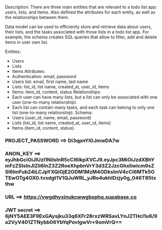 Description:
There are three main entities that are relevant to a todo list app: users, lists, and items. Also defined the attributes for each entity, as well as the relationships between them.

Data model can be used to efficiently store and retrieve data about users, their lists, and the tasks associated with those lists in a todo list app. For example, the schema creates SQL queries that allow to filter, add and delete items in user own list.

Entities:
- Users
- Lists
- Items
Attributes:
- Authentication: email, password
- Users list: email, first name, last name
- Lists: list_id, list name, created_at, user_id, items
- Items: item_id, content, status
Relationships:
- Each user can have many lists, but a list can only be associated with one user (one-to-many relationship).
- Each list can contain many tasks, and each task can belong to only one list (one-to-many relationship).
Schema:
- Users (user_id, name, email, password)
- Lists (list_id, list name, created_at, user_id, items)
- Items (item_id, content, status).



### PROJECT_PASSWORD ==> Di3qpnYlGJmwDA7w

### ANON_KEY ==> eyJhbGciOiJIUzI1NiIsInR5cCI6IkpXVCJ9.eyJpc3MiOiJzdXBhYmFzZSIsInJlZiI6InZ3Z2RoeXhpbnVrY3d3Z2JzcGhxIiwicm9sZSI6ImFub24iLCJpYXQiOjE2ODM1MzM4ODksImV4cCI6MTk5OTEwOTg4OX0.tvxdgt1V1QJuWRL_yJRo4ukhlDzjy0g_046T85txthw

### URL ==> https://vwgdhyxinukcwwgbsphq.supabase.co

### JWT secret ==> 6jNY5AEE3F9ExGAysjku33q6XFr28rxzWRSavLYnJ2THcl1u6/9a2VyV401ZTNybb06YbYqPovIgwVr+9omVrQ==
